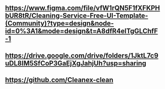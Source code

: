 ## https://www.figma.com/file/vfW1rQN5F1fXFKPHbUR8tR/Cleaning-Service-Free-UI-Template-(Community)?type=design&node-id=0%3A1&mode=design&t=A8dfR4elTgGLChfF-1

## https://drive.google.com/drive/folders/1JktL7c9uDL8IM5SfCoP3GaEjXgJahjUh?usp=sharing

## https://github.com/Cleanex-clean 